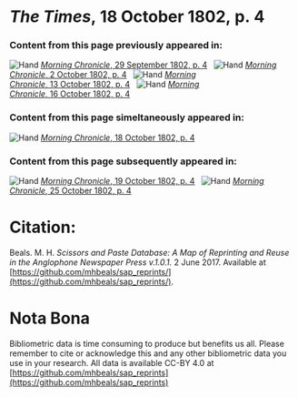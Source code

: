 # *The Times*, 18 October 1802, p. 4  
  
### Content from this page previously appeared in:  
![Hand](http://scissorsandpaste.net/wp-content/uploads/2017/06/smallhandpointer.png) [*Morning Chronicle*, 29 September 1802, p. 4](https://mhbeals.github.io/sap_html/Morning-Chronicle/Morning-Chronicle-29-September-1802-p-4)  
![Hand](http://scissorsandpaste.net/wp-content/uploads/2017/06/smallhandpointer.png) [*Morning Chronicle*, 2 October 1802, p. 4](https://mhbeals.github.io/sap_html/Morning-Chronicle/Morning-Chronicle-2-October-1802-p-4)  
![Hand](http://scissorsandpaste.net/wp-content/uploads/2017/06/smallhandpointer.png) [*Morning Chronicle*, 13 October 1802, p. 4](https://mhbeals.github.io/sap_html/Morning-Chronicle/Morning-Chronicle-13-October-1802-p-4)  
![Hand](http://scissorsandpaste.net/wp-content/uploads/2017/06/smallhandpointer.png) [*Morning Chronicle*, 16 October 1802, p. 4](https://mhbeals.github.io/sap_html/Morning-Chronicle/Morning-Chronicle-16-October-1802-p-4)  
  
### Content from this page simeltaneously appeared in:  
![Hand](http://scissorsandpaste.net/wp-content/uploads/2017/06/smallhandpointer.png) [*Morning Chronicle*, 18 October 1802, p. 4](https://mhbeals.github.io/sap_html/Morning-Chronicle/Morning-Chronicle-18-October-1802-p-4)  
  
### Content from this page subsequently appeared in:  
![Hand](http://scissorsandpaste.net/wp-content/uploads/2017/06/smallhandpointer.png) [*Morning Chronicle*, 19 October 1802, p. 4](https://mhbeals.github.io/sap_html/Morning-Chronicle/Morning-Chronicle-19-October-1802-p-4)  
![Hand](http://scissorsandpaste.net/wp-content/uploads/2017/06/smallhandpointer.png) [*Morning Chronicle*, 25 October 1802, p. 4](https://mhbeals.github.io/sap_html/Morning-Chronicle/Morning-Chronicle-25-October-1802-p-4)  


# Citation: 

Beals. M. H. *Scissors and Paste Database: A Map of Reprinting and Reuse in the Anglophone Newspaper Press v.1.0.1.* 2 June 2017. Available at [https://github.com/mhbeals/sap_reprints/](https://github.com/mhbeals/sap_reprints/). 

# Nota Bona

Bibliometric data is time consuming to produce but benefits us all. Please remember to cite or acknowledge this and any other bibliometric data you use in your research. All data is available CC-BY 4.0 at [https://github.com/mhbeals/sap_reprints](https://github.com/mhbeals/sap_reprints)